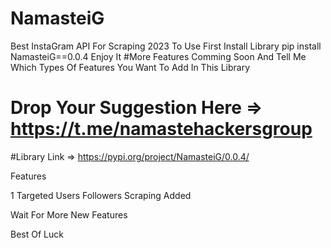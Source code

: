 # NamasteiG
Best InstaGram API For Scraping 2023
To Use First Install Library
pip install NamasteiG==0.0.4
Enjoy It
#More Features Comming Soon And Tell Me Which Types Of Features You Want To Add In This Library
# Drop Your Suggestion Here => https://t.me/namastehackersgroup

#Library Link => https://pypi.org/project/NamasteiG/0.0.4/

Features

1 Targeted Users Followers Scraping Added

Wait For More New Features

Best Of Luck
